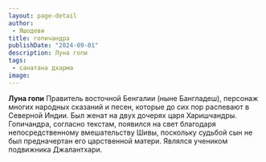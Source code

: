 ```yaml
---
layout: page-detail
author:
 - Яшодеви
title: гопичандра
publishDate: "2024-09-01"
description: Луна гопи
tags:
 - санатана дхарма
image: 
---
```


__Луна гопи__
Правитель восточной Бенгалии (ныне Бангладеш), персонаж многих народных сказаний и песен, которые до сих пор распевают в Северной Индии. Был женат на двух дочерях царя Харишчандры. Гопичандра, согласно текстам, появился на свет благодаря непосредственному вмешательству Шивы, поскольку судьбой сын не был предначертан его царственной матери. Являлся учеником подвижника Джалантхари.

